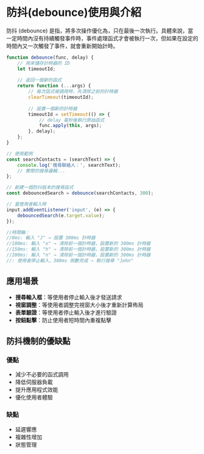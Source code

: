 # 防抖(debounce)使用與介紹

防抖 (debounce) 是指，將多次操作優化為，只在最後一次執行。具體來說，當一定時間內沒有持續觸發事件時，事件處理函式才會被執行一次，但如果在設定的時間內又一次觸發了事件，就會重新開始計時。

```javascript
function debounce(func, delay) {
    // 用來儲存計時器的 ID
    let timeoutId;
    
    // 返回一個新的函式
    return function (...args) {
        // 每次函式被調用時，先清除之前的計時器
        clearTimeout(timeoutId);
        
        // 設置一個新的計時器
        timeoutId = setTimeout(() => {
            // delay 毫秒後執行原始函式
            func.apply(this, args);
        }, delay);
    };
}

// 使用範例
const searchContacts = (searchText) => {
    console.log('搜尋聯絡人：', searchText);
    // 實際的搜尋邏輯...
};

// 創建一個防抖版本的搜尋函式
const debouncedSearch = debounce(searchContacts, 300);

// 當使用者輸入時
input.addEventListener('input', (e) => {
    debouncedSearch(e.target.value);
});

//時間軸：
//0ms: 輸入 "J" → 設置 300ms 計時器
//100ms: 輸入 "o" → 清除前一個計時器，設置新的 300ms 計時器
//150ms: 輸入 "h" → 清除前一個計時器，設置新的 300ms 計時器
//200ms: 輸入 "n" → 清除前一個計時器，設置新的 300ms 計時器
//: 使用者停止輸入，300ms 倒數完成 → 執行搜尋 "John"
```

## 應用場景

- **搜尋輸入框**：等使用者停止輸入後才發送請求
- **視窗調整**：等使用者調整完視窗大小後才重新計算佈局
- **表單驗證**：等使用者停止輸入後才進行驗證
- **按鈕點擊**：防止使用者短時間內重複點擊

## 防抖機制的優缺點

### 優點

- 減少不必要的函式調用
- 降低伺服器負載
- 提升應用程式效能
- 優化使用者體驗

### 缺點

- 延遲響應
- 複雜性增加
- 狀態管理
